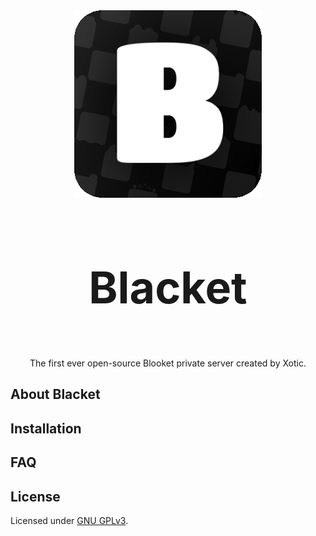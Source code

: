 <center>
<img src='./assets/logo.png'>
<h3 style="font-size:70px">Blacket</h3>
<p>The first ever open-source Blooket private server created by Xotic.</p>
</center>

## About Blacket
<!-- TODO -->

## Installation
<!-- TODO -->

## FAQ
<!-- TODO -->

## License
Licensed under [GNU GPLv3](./LICENSE).